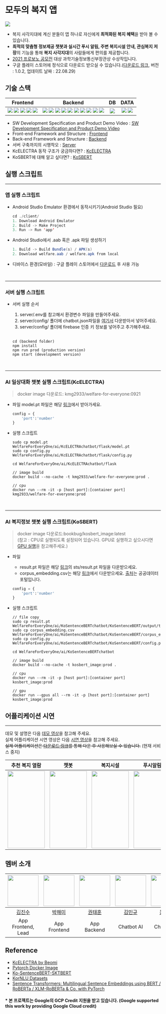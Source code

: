 # 모두의 복지 앱

![](https://i.imgur.com/LkDevQK.png)

- 복지 사각지대에 계신 분들이 앱 하나로 자신에게 **최적화된 복지 혜택**을 받아 볼 수 있습니다.  
- **최적의 맞춤형 정보제공 챗봇과 실시간 푸시 알림, 주변 복지시설 안내, 관심복지 저장**의 기능을 통해 **복지 사각지대**의 사람들에게 편의를 제공합니다.  
- [2021 프로보노 공모전](https://www.hanium.or.kr/portal/subscription/info.do?trackSeq=2) 대상 과학기술정보통신부장관상 수상작입니다.
- 구글 플레이 스토어에 정식으로 다운로드 받으실 수 있습니다.([다운로드 링크](https://play.google.com/store/apps/details?id=com.product.welfareapp), 버전 : 1.0.2, 업데이트 날짜 : 22.08.29)

## 기술 스택

| Frontend | Backend | DB | DATA |
| :--------: | :--------: | :--------: | :--------: |
| <img src="https://img.shields.io/badge/Android Studio-3DDC84?style=flat-square&logo=Android Studio&logoColor=white"/> <img src="https://img.shields.io/badge/Java-007396?style=flat-square&logo=Java&logoColor=white"/> <img src="https://img.shields.io/badge/Volley-3DDC84?style=flat-square&logoColor=white"/> <img src="https://img.shields.io/badge/Google Maps-4285F4?style=flat-square&logo=Google Maps&logoColor=white"/> <img src="https://img.shields.io/badge/Firebase-FFCA28?style=flat-square&logo=firebase&logoColor=white"/>| <img src="https://img.shields.io/badge/NodeJs-339933?style=flat-square&logo=Node.js&logoColor=white"/> <img src="https://img.shields.io/badge/Express-000000?style=flat-square&logo=Express&logoColor=white"/> <img src="https://img.shields.io/badge/PM2-2B037A?style=flat-square&logo=PM2&logoColor=white"/> <img src="https://img.shields.io/badge/Flask-000000?style=flat-square&logo=Flask&logoColor=white"/> <img src="https://img.shields.io/badge/Docker-2496ED?style=flat-square&logo=Docker&logoColor=white"/> <img src="https://img.shields.io/badge/GCP-4285F4?style=flat-square&logo=Google Cloud&logoColor=white"/> <img src="https://img.shields.io/badge/AWS-232F3E?style=flat-square&logo=Amazon AWS&logoColor=white"/> <img src="https://img.shields.io/badge/Sequelize-52B0E7?style=flat-square&logo=Sequelize&logoColor=white"/> <img src="https://img.shields.io/badge/JWT-000000?style=flat-square&logo=Json Web Tokens&logoColor=white"/> <img src="https://img.shields.io/badge/Postman-FF6C37?style=flat-square&logo=postman&logoColor=white"/> |<img src="https://img.shields.io/badge/MySQL-4479A1?style=flat-square&logo=mysql&logoColor=white"/>| <img src="https://img.shields.io/badge/Python-3776AB?style=flat-square&logo=python&logoColor=white"/> <img src="https://img.shields.io/badge/PyTorch-EE4C2C?style=flat-square&logo=pytorch&logoColor=white"/> |

- SW Development Specification and Product Demo Video : [SW Development Specification and Product Demo Video](https://drive.google.com/drive/folders/1fYzW0EOLTgJDHRgif1od3dPbZoLtHrv6)
- Front-end Framework and Structure : [Frontend](https://welfareforeveryone.notion.site/Front-end-Framework-and-Structure-2e8b6b629ea844fd87a32a198ee49fff)
- Back-end Framework and Structure : [Backend](https://welfareforeveryone.notion.site/Back-end-Framework-and-Structure-7ec49ee09c3a4c9b9a1f500b15aead1c)
- 서버 구축까지의 시행착오 : [Server](https://welfareforeveryone.notion.site/Performance-Engineering-1a92fce2b23b4175bc4ce7cba45e141a)
- KcELECTRA 동작 구조가 궁금하다면? : [KcELECTRA](https://velog.io/@kmg2933/KcELECTRA-%EC%B1%97%EB%B4%87-%EC%84%A4%EA%B3%84%EB%8F%84)
- KoSBERT에 대해 알고 싶다면? : [KoSBERT](https://www.notion.so/welfareforeveryone/KoSBERT-15ecbf962da646d0a88909700f8bebd8)

## 실행 스크립트
---
### 앱 실행 스크립트
- Android Studio Emulator 환경에서 동작시키기(Android Studio 필요)
    ```java
    cd ./client/
    1. Download Android Emulator
    2. Build -> Make Project
    3. Run -> Run 'app'
    ```

- Android Studio에서 .aab 혹은 .apk 파일 생성하기
    ```java
    1. Build -> Build Bundle(s) / APK(s)
    2. Download welfare.aab / welfare.apk from local
    ```

- 디바이스 환경(모바일) : 구글 플레이 스토어에서 [다운로드](https://play.google.com/store/apps/details?id=com.product.welfareapp) 후 사용 가능

<br/>

---
### 서버 실행 스크립트
- 서버 실행 순서
    1. server/.env를 참고해서 환경변수 파일을 만들어주세요.
    2. server/config/ 폴더에 chatbot.json파일을 [여기서](https://www.notion.so/welfareforeveryone/391ccf431eaa449db00c9a36658ee6e8) 다운받아서 넣어주세요.
    3. server/config/ 폴더에 firebase 인증 키 정보를 넣어주고 추가해주세요. 
    <br/>

    ```NodeJs
    cd (backend folder)
    npm install
    npm run prod (production version)
    npm start (development version)
    ```
<br/>

---
### AI 일상대화 챗봇 실행 스크립트(KcELECTRA)

> docker image 다운로드: kmg2933/welfare-for-everyone:0921

- 파일
    model.pt 파일은 해당 [링크](https://welfareforeveryone.notion.site/391ccf431eaa449db00c9a36658ee6e8)에서 받아가세요.

    ```python
    config = {
        'port':'number'
    }
    ```

- 실행 스크립트
    ```script
    sudo cp model.pt WelfareForEveryOne/ai/KcELECTRAchatbot/flask/model.pt
    sudo cp config.py WelfareForEveryOne/ai/KcELECTRAchatbot/flask/config.py
    
    cd WelfareForEveryOne/ai/KcELECTRAchatbot/flask
    
    // image build
    docker build --no-cache -t kmg2933/welfare-for-everyone:prod .
    
    // cpu
    docker run --rm -it -p [host port]:[container port] kmg2933/welfare-for-everyone:prod
    
    ```
<br/>

---
### AI 복지정보 챗봇 실행 스크립트(KoSBERT)
>docker image 다운로드:bookbug/kosbert_image:latest  
(참고 : CPU로 실행되도록 설정되어 있습니다. GPU로 실행하고 싶으시다면 [GPU 실행](https://github.com/BM-K/KoSentenceBERT-SKT/issues/8)을 참고해주세요.)

- 파일
    * result.pt 파일은 해당 [링크](https://drive.google.com/drive/folders/1fLYRi7W6J3rxt-KdGALBXMUS2W4Re7II)의 sts/result.pt 파일을 다운받으세요.
    * corpus_embedding.csv는 해당 [링크](https://www.notion.so/welfareforeveryone/391ccf431eaa449db00c9a36658ee6e8)에서 다운받으세요. [출처](https://www.data.go.kr/data/15090532/openapi.do)는 공공데이터포털입니다.

    ```python
    config = {
        'port':'number'
    }
    ```

- 실행 스크립트
    ```script
    // file copy
    sudo cp result.pt WelfareForEveryOne/ai/KoSentenceBERTchatbot/KoSentenceBERT/output/training_sts/0_Transformer/result.pt
    sudo cp corpus_embedding.csv WelfareForEveryOne/ai/KoSentenceBERTchatbot/KoSentenceBERT/corpus_embedding.csv
    sudo cp config.py WelfareForEveryOne/ai/KoSentenceBERTchatbot/KoSentenceBERT/config.py

    cd WelfareForEveryOne/ai/KoSentenceBERTchatbot

    // image build
    docker build --no-cache -t kosbert_image:prod .

    // cpu
    docker run --rm -it -p [host port]:[container port] kosbert_image:prod

    // gpu
    docker run --gpus all --rm -it -p [host port]:[container port] kosbert_image:prod

    ```


## 어플리케이션 시연
---

데모 및 설명은 다음 [데모 영상](https://www.youtube.com/watch?v=YdwjrgnP7SM)을 참고해 주세요.  
실제 어플리케이션 시연 영상은 다음 [시연 영상](https://www.youtube.com/watch?v=MDyH8tj1s0g)을 참고해 주세요.  
~~실제 어플리케이션은 [다운로드 링크](https://play.google.com/store/apps/details?id=com.product.welfareapp)를 통해 다운 후 사용해보실 수 있습니다.~~ (현재 서비스 중지)

|추천 복지 열람|챗봇|복지시설 |푸시알림|관심복지 추가|
|:---:|:---:|:---:|:---:|:---:|
|<img src = "https://github.com/ZINZINBIN/WelfareForEveryoneGIF/blob/main/detail_info.gif?raw=true" width = 120vw height = 250vh>|<img src = "https://github.com/ZINZINBIN/WelfareForEveryoneGIF/blob/main/chatbot.gif?raw=true" width = 120vw height = 250vh>|<img src = "https://github.com/ZINZINBIN/WelfareForEveryoneGIF/blob/main/map.gif?raw=true" width = 120vw height = 250vh>|<img src = "https://github.com/ZINZINBIN/WelfareForEveryoneGIF/blob/main/push_notification.gif?raw=true" width = 120vw height = 250vh>|<img src = "https://github.com/ZINZINBIN/WelfareForEveryoneGIF/blob/main/recommend_info.gif?raw=true" width = 120vw height = 250vh>|

## 멤버 소개

| <img src = "https://avatars.githubusercontent.com/u/46372624?v=4" width = "100px">| <img src="https://avatars.githubusercontent.com/u/61974170?v=4" width="100px"> | <img src="https://user-images.githubusercontent.com/33998183/147872777-84707c11-f5f2-49f5-8bb1-5d9d1c837491.png" width="100px"> | <img src="https://avatars.githubusercontent.com/u/68273065?v=4" width="100px"> | <img src="https://www.notion.so/image/https%3A%2F%2Fs3-us-west-2.amazonaws.com%2Fsecure.notion-static.com%2F0b7ddd17-0bca-4c31-811c-97951980da37%2FKakaoTalk_20210205_212818264.jpg?table=block&id=3b214631-fe5a-4d79-8a85-9c0d695ed5ba&spaceId=6f0402d5-807a-4a27-a6e0-ca357f56d338&width=250&userId=f7b06525-8aba-4d21-b98f-69034e959047&cache=v2" width="100px"> |
| :-----------------------------------------------------------------------: | :-----------------------------------------------------------------------: | :-----------------------------------------------------------------------: | :-----------------------------------------------------------------------: | :-----------------------------------------------------------------------: |
|[김진수](https://github.com/zinzinbin) | [박해미](https://github.com/parkhaemi) | [권태훈](https://github.com/Oxymoron957) | [김민규](https://github.com/MingyuKim-2933) |[문혜현](https://github.com/hyehyeonmoon) |
| App Frontend, Lead | App Frontend | App Backend | Chatbot AI |Chatbot AI |

## Reference

- [KcELECTRA by Beomi](https://https://github.com/Beomi/KcELECTRA)
- [Pytorch Docker Image](https://hub.docker.com/r/pytorch/pytorch)
- [Ko-SentenceBERT-SKTBERT](https://github.com/BM-K/KoSentenceBERT_SKT#sentence-transformers-multilingual-sentence-embeddings-using-bert--roberta--xlm-roberta--co-with-pytorch)
- [KorNLU Datasets](https://github.com/kakaobrain/KorNLUDatasets)
- [Sentence Transformers: Multilingual Sentence Embeddings using BERT / RoBERTa / XLM-RoBERTa & Co. with PyTorch](https://github.com/UKPLab/sentence-transformers)

#### * 본 프로젝트는 Google의 GCP Credit 지원을 받고 있습니다. (Google supported this work by providing Google Cloud credit)
